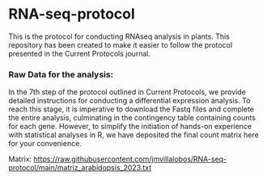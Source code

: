 # RNA-seq-protocol
 This is the protocol for conducting RNAseq analysis in plants. This repository has been created to make it easier to follow the protocol presented in the Current Protocols journal.

### Raw Data for the analysis:

In the 7th step of the protocol outlined in Current Protocols, we provide detailed instructions for conducting a differential expression analysis. To reach this stage, it is imperative to download the Fastq files and complete the entire analysis, culminating in the contingency table containing counts for each gene. However, to simplify the initiation of hands-on experience with statistical analyses in R, we have deposited the final count matrix here for your convenience.

Matrix: https://raw.githubusercontent.com/jmvillalobos/RNA-seq-protocol/main/matriz_arabidopsis_2023.txt



